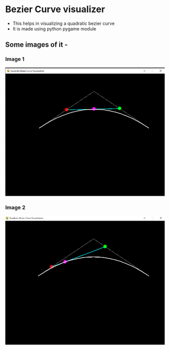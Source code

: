 # Bezier Curve visualizer
- This helps in visualizing a quadratic bezier curve
- It is made using python pygame module

## Some images of it - 
### Image 1
![Image 1](https://github.com/saksham-kumar-14/bezier-curve-visualizer/blob/master/bezier_curve_visualization.png)

### Image 2
![Image 2](https://github.com/saksham-kumar-14/bezier-curve-visualizer/blob/master/bezier_curve_visualizer_2.png)
